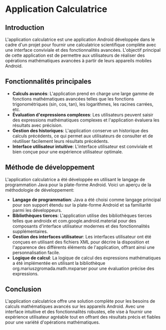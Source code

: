 # Application Calculatrice

## Introduction
L'application calculatrice est une application Android développée dans le cadre d'un projet pour fournir une calculatrice scientifique complète avec une interface conviviale et des fonctionnalités avancées. L'objectif principal de cette application est de permettre aux utilisateurs de réaliser des opérations mathématiques avancées à partir de leurs appareils mobiles Android.

## Fonctionnalités principales
- **Calculs avancés**: L'application prend en charge une large gamme de fonctions mathématiques avancées telles que les fonctions trigonométriques (sin, cos, tan), les logarithmes, les racines carrées, etc.
- **Évaluation d'expressions complexes**: Les utilisateurs peuvent saisir des expressions mathématiques complexes et l'application évaluera les résultats avec précision.
- **Gestion des historiques**: L'application conserve un historique des calculs précédents, ce qui permet aux utilisateurs de consulter et de réutiliser facilement leurs résultats précédents.
- **Interface utilisateur intuitive**: L'interface utilisateur est conviviale et bien conçue pour une expérience utilisateur optimale.

## Méthode de développement
L'application calculatrice a été développée en utilisant le langage de programmation Java pour la plate-forme Android. Voici un aperçu de la méthodologie de développement:
- **Langage de programmation**: Java a été choisi comme langage principal pour son support étendu sur la plate-forme Android et sa familiarité parmi les développeurs.
- **Bibliothèques tierces**: L'application utilise des bibliothèques tierces telles que androidx et com.google.android.material pour des composants d'interface utilisateur modernes et des fonctionnalités supplémentaires.
- **Gestion des interfaces utilisateur**: Les interfaces utilisateur ont été conçues en utilisant des fichiers XML pour décrire la disposition et l'apparence des différents éléments de l'application, offrant ainsi une personnalisation facile.
- **Logique de calcul**: La logique de calcul des expressions mathématiques a été implémentée en utilisant la bibliothèque org.mariuszgromada.math.mxparser pour une évaluation précise des expressions.

## Conclusion
L'application calculatrice offre une solution complète pour les besoins de calculs mathématiques avancés sur les appareils Android. Avec une interface intuitive et des fonctionnalités robustes, elle vise à fournir une expérience utilisateur agréable tout en offrant des résultats précis et fiables pour une variété d'opérations mathématiques.
